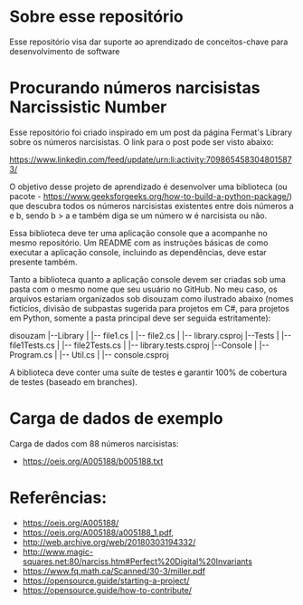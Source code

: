 # Sobre esse repositório
Esse repositório visa dar suporte ao aprendizado de conceitos-chave para desenvolvimento de software

# Procurando números narcisistas Narcissistic Number

Esse repositório foi criado inspirado em um post da página Fermat's Library sobre os números narcisistas. O link para o post pode ser visto abaixo:

https://www.linkedin.com/feed/update/urn:li:activity:7098654583048015873/

O objetivo desse projeto de aprendizado é desenvolver uma biblioteca (ou pacote - https://www.geeksforgeeks.org/how-to-build-a-python-package/) que descubra todos os números narcisistas existentes entre dois números a e b, sendo b > a e também diga se um número w é narcisista ou não.

Essa biblioteca deve ter uma aplicação console que a acompanhe no mesmo repositório. Um README com as instruções básicas de como executar a aplicação console, incluindo as dependências, deve estar presente também.

Tanto a biblioteca quanto a aplicação console devem ser criadas sob uma pasta com o mesmo nome que seu usuário no GitHub. No meu caso, os arquivos estariam organizados sob disouzam como ilustrado abaixo (nomes fictícios, divisão de subpastas sugerida para projetos em C#, para projetos em Python, somente a pasta principal deve ser seguida estritamente):

disouzam
|--Library
|   |-- file1.cs
|   |-- file2.cs
|   |-- library.csproj
|--Tests
|   |-- file1Tests.cs
|   |-- file2Tests.cs
|   |-- library.tests.csproj
|--Console
|   |-- Program.cs
|   |-- Util.cs
|   |-- console.csproj

A biblioteca deve conter uma suíte de testes e garantir 100% de cobertura de testes (baseado em branches).

# Carga de dados de exemplo
Carga de dados com 88 números narcisistas: 
- https://oeis.org/A005188/b005188.txt

# Referências:
- https://oeis.org/A005188/
- https://oeis.org/A005188/a005188_1.pdf, 
- http://web.archive.org/web/20180303194332/
- http://www.magic-squares.net:80/narciss.htm#Perfect%20Digital%20Invariants
- https://www.fq.math.ca/Scanned/30-3/miller.pdf
- https://opensource.guide/starting-a-project/
- https://opensource.guide/how-to-contribute/